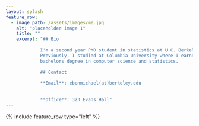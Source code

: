 ```yaml
---
layout: splash
feature_row:
  - image_path: /assets/images/me.jpg
    alt: "placeholder image 1"
    title: ""
    excerpt: "## Bio
	         
			 I'm a second year PhD student in statistics at U.C. Berkeley. 
			 Previously, I studied at Columbia University where I earned a
			 bachelors degree in computer science and statistics.
             
			 ## Contact
			 
			 **Email**: ebenmichael(at)berkeley.edu
			 
			 
			 **Office**: 323 Evans Hall"
---
```

{% include feature_row type="left" %}

